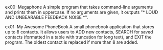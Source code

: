 ex00: Megaphone
A simple program that takes command-line arguments and prints them in uppercase. If no arguments are given, it outputs "* LOUD AND UNBEARABLE FEEDBACK NOISE *".

ex01: My Awesome PhoneBook
A small phonebook application that stores up to 8 contacts. It allows users to ADD new contacts, SEARCH for saved contacts (formatted in a table with truncation for long text), and EXIT the program. The oldest contact is replaced if more than 8 are added.
